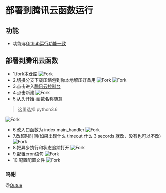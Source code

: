 # 部署到腾讯云函数运行
## 功能

- 功能与[Github运行功能一致](https://github.com/beggerlove/ZDTX/tree/master)

## 部署到腾讯云函数

- 1.fork[本仓库](https://github.com/beggerlove/ZDTX)
![Fork](https://cdn.jsdelivr.net/gh/beggerlove/ZDTX@master/img/img3.png)
- 2.切换分支下载压缩包到你本地解压好备用
![Fork](https://cdn.jsdelivr.net/gh/beggerlove/ZDTX@serverless/img/1.png)
![Fork](https://cdn.jsdelivr.net/gh/beggerlove/ZDTX@serverless/img/2.png)
- 3.点击进入[腾讯云控制台](https://console.cloud.tencent.com/scf/list?rid=1&ns=default)
- 4.点击新建
![Fork](https://cdn.jsdelivr.net/gh/beggerlove/ZDTX@serverless/img/3.png)
- 5.从头开始-函数名称随意

> 这里选择 python3.6

![Fork](https://cdn.jsdelivr.net/gh/beggerlove/ZDTX@serverless/img/4.png)
- 6.改入口函数为 index.main_handler
![Fork](https://cdn.jsdelivr.net/gh/beggerlove/ZDTX@serverless/img/5.png)
- 7.改超时时间(如果出现什么 timeout 什么 3 secords 就改，没有也可以不改)
![Fork](https://cdn.jsdelivr.net/gh/beggerlove/ZDTX@serverless/img/6.png)
- 8.把异步执行和状态追踪打开
![Fork](https://cdn.jsdelivr.net/gh/beggerlove/ZDTX@serverless/img/7.png)
- 9.配置cron语句
![Fork](https://cdn.jsdelivr.net/gh/beggerlove/ZDTX@serverless/img/8.png)
- 10.配置配置文件
![Fork](https://cdn.jsdelivr.net/gh/beggerlove/ZDTX@serverless/img/9.png)
### 鸣谢
@[Qutue](https://github.com/Qutue)
